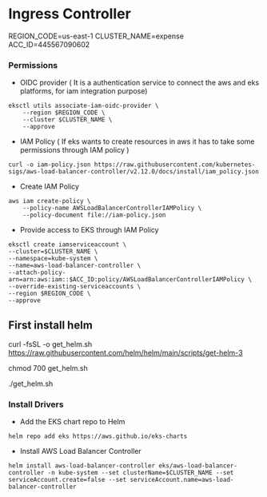 # Ingress Controller

REGION_CODE=us-east-1
CLUSTER_NAME=expense
ACC_ID=445567090602

### Permissions

* OIDC provider ( It is a authentication service to connect the aws and eks platforms, for              iam integration  purpose)
```
eksctl utils associate-iam-oidc-provider \
    --region $REGION_CODE \
    --cluster $CLUSTER_NAME \
    --approve
```
* IAM Policy ( If eks wants to create resources in aws it has to take some permissions through IAM policy )
```
curl -o iam-policy.json https://raw.githubusercontent.com/kubernetes-sigs/aws-load-balancer-controller/v2.12.0/docs/install/iam_policy.json
```
* Create IAM Policy
```
aws iam create-policy \
    --policy-name AWSLoadBalancerControllerIAMPolicy \
    --policy-document file://iam-policy.json
```
* Provide access to EKS through IAM Policy
```
eksctl create iamserviceaccount \
--cluster=$CLUSTER_NAME \
--namespace=kube-system \
--name=aws-load-balancer-controller \
--attach-policy-arn=arn:aws:iam::$ACC_ID:policy/AWSLoadBalancerControllerIAMPolicy \
--override-existing-serviceaccounts \
--region $REGION_CODE \
--approve

```


## First install helm

curl -fsSL -o get_helm.sh https://raw.githubusercontent.com/helm/helm/main/scripts/get-helm-3

chmod 700 get_helm.sh

./get_helm.sh







### Install Drivers

* Add the EKS chart repo to Helm
```
helm repo add eks https://aws.github.io/eks-charts

```

* Install AWS Load Balancer Controller
```
helm install aws-load-balancer-controller eks/aws-load-balancer-controller -n kube-system --set clusterName=$CLUSTER_NAME --set serviceAccount.create=false --set serviceAccount.name=aws-load-balancer-controller

```
